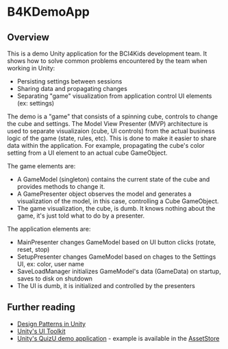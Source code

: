 # B4KDemoApp

## Overview
This is a demo Unity application for the BCI4Kids development team.  It shows how to solve common problems encountered by the team when working in Unity:

* Persisting settings between sessions
* Sharing data and propagating changes
* Separating "game" visualization from application control UI elements (ex: settings)

The demo is a "game" that consists of a spinning cube, controls to change the cube and settings. The Model View Presenter (MVP) architecture is used to separate visualizaion (cube, UI controls) from the actual business logic of the game (state, rules, etc).  This is done to make it easier to share data within the application.  For example, propagating the cube's color setting from a UI element to an actual cube GameObject.

The game elements are: 
* A GameModel (singleton) contains the current state of the cube and provides methods to change it.
* A GamePresenter object observes the model and generates a visualization of the model, in this case, controlling a Cube GameObject.
* The game visualization, the cube, is dumb.  It knows nothing about the game, it's just told what to do by a presenter.

The application elements are:
* MainPresenter changes GameModel based on UI button clicks (rotate, reset, stop)
* SetupPresenter changes GameModel based on chages to the Settings UI, ex: color, user name
* SaveLoadManager initializes GameModel's data (GameData) on startup, saves to disk on shutdown
* The UI is dumb, it is initialized and controlled by the presenters

## Further reading
* [Design Patterns in Unity](https://unity.com/resources/level-up-your-code-with-game-programming-patterns)
* [Unity's UI Toolkit](https://docs.unity3d.com/Manual/UIElements.html)
* [Unity's QuizU demo application](https://discussions.unity.com/t/quizu-managing-menu-screens-in-ui-toolkit/310272) - example is available in the [AssetStore](https://assetstore.unity.com/packages/essentials/tutorial-projects/quizu-a-ui-toolkit-sample-2684920)



